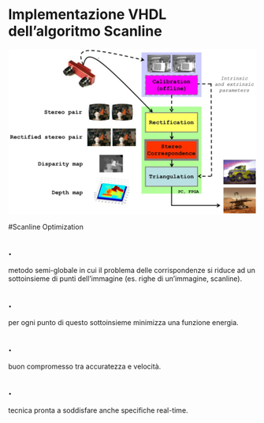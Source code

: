 # Implementazione VHDL dell’algoritmo Scanline  
![Alt text](/imgs/img.jpg?raw=true "Big picture")

#Scanline Optimization

## .
metodo semi-globale in cui il problema delle corrispondenze si riduce ad un sottoinsieme di punti dell’immagine (es. righe di un’immagine, scanline).


## .
per ogni punto di questo sottoinsieme minimizza una funzione energia.

## .
buon compromesso tra accuratezza e velocità.

## .
tecnica pronta a soddisfare anche specifiche real-time. 

